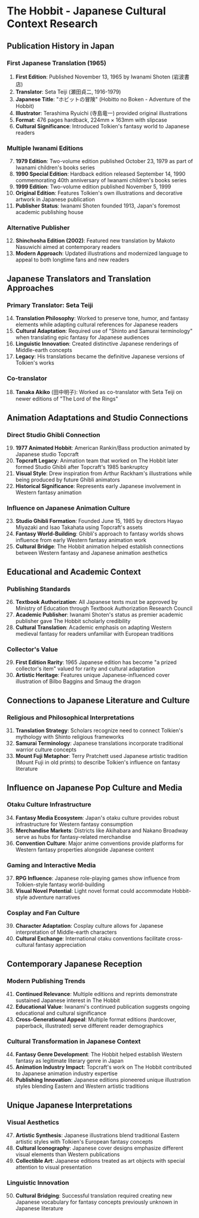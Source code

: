 # The Hobbit - Japanese Cultural Context Research

## Publication History in Japan

### First Japanese Translation (1965)
1. **First Edition**: Published November 13, 1965 by Iwanami Shoten (岩波書店)
2. **Translator**: Seta Teiji (瀬田貞二, 1916-1979)
3. **Japanese Title**: "ホビットの冒険" (Hobitto no Boken - Adventure of the Hobbit)
4. **Illustrator**: Terashima Ryuichi (寺島竜一) provided original illustrations
5. **Format**: 476 pages hardback, 224mm × 163mm with slipcase
6. **Cultural Significance**: Introduced Tolkien's fantasy world to Japanese readers

### Multiple Iwanami Editions
7. **1979 Edition**: Two-volume edition published October 23, 1979 as part of Iwanami children's books series
8. **1990 Special Edition**: Hardback edition released September 14, 1990 commemorating 40th anniversary of Iwanami children's books series
9. **1999 Edition**: Two-volume edition published November 5, 1999
10. **Original Edition**: Features Tolkien's own illustrations and decorative artwork in Japanese publication
11. **Publisher Status**: Iwanami Shoten founded 1913, Japan's foremost academic publishing house

### Alternative Publisher
12. **Shinchosha Edition (2002)**: Featured new translation by Makoto Nasuwichi aimed at contemporary readers
13. **Modern Approach**: Updated illustrations and modernized language to appeal to both longtime fans and new readers

## Japanese Translators and Translation Approaches

### Primary Translator: Seta Teiji
14. **Translation Philosophy**: Worked to preserve tone, humor, and fantasy elements while adapting cultural references for Japanese readers
15. **Cultural Adaptation**: Required use of "Shinto and Samurai terminology" when translating epic fantasy for Japanese audiences
16. **Linguistic Innovation**: Created distinctive Japanese renderings of Middle-earth concepts
17. **Legacy**: His translations became the definitive Japanese versions of Tolkien's works

### Co-translator
18. **Tanaka Akiko** (田中明子): Worked as co-translator with Seta Teiji on newer editions of "The Lord of the Rings"

## Animation Adaptations and Studio Connections

### Direct Studio Ghibli Connection
19. **1977 Animated Hobbit**: American Rankin/Bass production animated by Japanese studio Topcraft
20. **Topcraft Legacy**: Animation team that worked on The Hobbit later formed Studio Ghibli after Topcraft's 1985 bankruptcy
21. **Visual Style**: Drew inspiration from Arthur Rackham's illustrations while being produced by future Ghibli animators
22. **Historical Significance**: Represents early Japanese involvement in Western fantasy animation

### Influence on Japanese Animation Culture
23. **Studio Ghibli Formation**: Founded June 15, 1985 by directors Hayao Miyazaki and Isao Takahata using Topcraft's assets
24. **Fantasy World-Building**: Ghibli's approach to fantasy worlds shows influence from early Western fantasy animation work
25. **Cultural Bridge**: The Hobbit animation helped establish connections between Western fantasy and Japanese animation aesthetics

## Educational and Academic Context

### Publishing Standards
26. **Textbook Authorization**: All Japanese texts must be approved by Ministry of Education through Textbook Authorization Research Council
27. **Academic Publisher**: Iwanami Shoten's status as premier academic publisher gave The Hobbit scholarly credibility
28. **Cultural Translation**: Academic emphasis on adapting Western medieval fantasy for readers unfamiliar with European traditions

### Collector's Value
29. **First Edition Rarity**: 1965 Japanese edition has become "a prized collector's item" valued for rarity and cultural adaptation
30. **Artistic Heritage**: Features unique Japanese-influenced cover illustration of Bilbo Baggins and Smaug the dragon

## Connections to Japanese Literature and Culture

### Religious and Philosophical Interpretations
31. **Translation Strategy**: Scholars recognize need to connect Tolkien's mythology with Shinto religious frameworks
32. **Samurai Terminology**: Japanese translations incorporate traditional warrior culture concepts
33. **Mount Fuji Metaphor**: Terry Pratchett used Japanese artistic tradition (Mount Fuji in old prints) to describe Tolkien's influence on fantasy literature

## Influence on Japanese Pop Culture and Media

### Otaku Culture Infrastructure
34. **Fantasy Media Ecosystem**: Japan's otaku culture provides robust infrastructure for Western fantasy consumption
35. **Merchandise Markets**: Districts like Akihabara and Nakano Broadway serve as hubs for fantasy-related merchandise
36. **Convention Culture**: Major anime conventions provide platforms for Western fantasy properties alongside Japanese content

### Gaming and Interactive Media
37. **RPG Influence**: Japanese role-playing games show influence from Tolkien-style fantasy world-building
38. **Visual Novel Potential**: Light novel format could accommodate Hobbit-style adventure narratives

### Cosplay and Fan Culture
39. **Character Adaptation**: Cosplay culture allows for Japanese interpretation of Middle-earth characters
40. **Cultural Exchange**: International otaku conventions facilitate cross-cultural fantasy appreciation

## Contemporary Japanese Reception

### Modern Publishing Trends
41. **Continued Relevance**: Multiple editions and reprints demonstrate sustained Japanese interest in The Hobbit
42. **Educational Value**: Iwanami's continued publication suggests ongoing educational and cultural significance
43. **Cross-Generational Appeal**: Multiple format editions (hardcover, paperback, illustrated) serve different reader demographics

### Cultural Transformation in Japanese Context
44. **Fantasy Genre Development**: The Hobbit helped establish Western fantasy as legitimate literary genre in Japan
45. **Animation Industry Impact**: Topcraft's work on The Hobbit contributed to Japanese animation industry expertise
46. **Publishing Innovation**: Japanese editions pioneered unique illustration styles blending Eastern and Western artistic traditions

## Unique Japanese Interpretations

### Visual Aesthetics
47. **Artistic Synthesis**: Japanese illustrations blend traditional Eastern artistic styles with Tolkien's European fantasy concepts
48. **Cultural Iconography**: Japanese cover designs emphasize different visual elements than Western publications
49. **Collectible Art**: Japanese editions treated as art objects with special attention to visual presentation

### Linguistic Innovation
50. **Cultural Bridging**: Successful translation required creating new Japanese vocabulary for fantasy concepts previously unknown in Japanese literature
